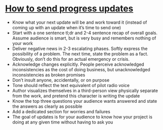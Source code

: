 # [How to send progress updates](https://www.spakhm.com/updates-howto)

* Know what your next update will be and work toward it (instead of coming up with an update when it’s time to send one)
* Start with a one sentence tl;dr and 2-4 sentence recap of overall goals. Assume audience is smart, but is very busy and remembers nothing of your work
* Deliver negative news in 2-3 escalating phases. Softly express the possibility of a problem. The next time, state the problem as a fact. Obviously, don’t do this for an actual emergency or crisis.
* Acknowledge changes explicitly. People perceive acknowledged inconsistencies as the cost of doing business, but unacknowledged inconsistencies as broken promises
* Don’t insult anyone, accidentally, or on purpose
* Tone should reflect the text equivalent of pilot radio voice
* Author visualizes themselves in a third-person view physically separate from the work, and pretend this character is writing the update
* Know the top three questions your audience wants answered and state the answers as clearly as possible
* Add a dedicated section for worries and failures
* The goal of updates is for your audience to know how your project is doing at any given time without having to ask you
